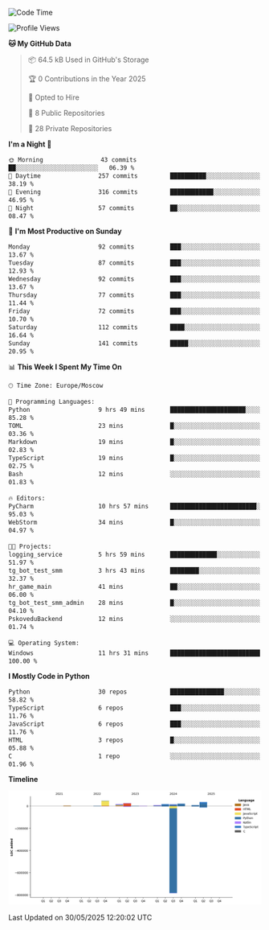 <!--START_SECTION:waka-->
![Code Time](http://img.shields.io/badge/Code%20Time-681%20hrs-blue)

![Profile Views](http://img.shields.io/badge/Profile%20Views-0-blue)

**🐱 My GitHub Data** 

> 📦 64.5 kB Used in GitHub's Storage 
 > 
> 🏆 0 Contributions in the Year 2025
 > 
> 💼 Opted to Hire
 > 
> 📜 8 Public Repositories 
 > 
> 🔑 28 Private Repositories 
 > 
**I'm a Night 🦉** 

```text
🌞 Morning                43 commits          ██░░░░░░░░░░░░░░░░░░░░░░░   06.39 % 
🌆 Daytime                257 commits         ██████████░░░░░░░░░░░░░░░   38.19 % 
🌃 Evening                316 commits         ████████████░░░░░░░░░░░░░   46.95 % 
🌙 Night                  57 commits          ██░░░░░░░░░░░░░░░░░░░░░░░   08.47 % 
```
📅 **I'm Most Productive on Sunday** 

```text
Monday                   92 commits          ███░░░░░░░░░░░░░░░░░░░░░░   13.67 % 
Tuesday                  87 commits          ███░░░░░░░░░░░░░░░░░░░░░░   12.93 % 
Wednesday                92 commits          ███░░░░░░░░░░░░░░░░░░░░░░   13.67 % 
Thursday                 77 commits          ███░░░░░░░░░░░░░░░░░░░░░░   11.44 % 
Friday                   72 commits          ███░░░░░░░░░░░░░░░░░░░░░░   10.70 % 
Saturday                 112 commits         ████░░░░░░░░░░░░░░░░░░░░░   16.64 % 
Sunday                   141 commits         █████░░░░░░░░░░░░░░░░░░░░   20.95 % 
```


📊 **This Week I Spent My Time On** 

```text
🕑︎ Time Zone: Europe/Moscow

💬 Programming Languages: 
Python                   9 hrs 49 mins       █████████████████████░░░░   85.28 % 
TOML                     23 mins             █░░░░░░░░░░░░░░░░░░░░░░░░   03.36 % 
Markdown                 19 mins             █░░░░░░░░░░░░░░░░░░░░░░░░   02.83 % 
TypeScript               19 mins             █░░░░░░░░░░░░░░░░░░░░░░░░   02.75 % 
Bash                     12 mins             ░░░░░░░░░░░░░░░░░░░░░░░░░   01.83 % 

🔥 Editors: 
PyCharm                  10 hrs 57 mins      ████████████████████████░   95.03 % 
WebStorm                 34 mins             █░░░░░░░░░░░░░░░░░░░░░░░░   04.97 % 

🐱‍💻 Projects: 
logging_service          5 hrs 59 mins       █████████████░░░░░░░░░░░░   51.97 % 
tg_bot_test_smm          3 hrs 43 mins       ████████░░░░░░░░░░░░░░░░░   32.37 % 
hr_game_main             41 mins             ██░░░░░░░░░░░░░░░░░░░░░░░   06.00 % 
tg_bot_test_smm_admin    28 mins             █░░░░░░░░░░░░░░░░░░░░░░░░   04.10 % 
PskoveduBackend          12 mins             ░░░░░░░░░░░░░░░░░░░░░░░░░   01.74 % 

💻 Operating System: 
Windows                  11 hrs 31 mins      █████████████████████████   100.00 % 
```

**I Mostly Code in Python** 

```text
Python                   30 repos            ███████████████░░░░░░░░░░   58.82 % 
TypeScript               6 repos             ███░░░░░░░░░░░░░░░░░░░░░░   11.76 % 
JavaScript               6 repos             ███░░░░░░░░░░░░░░░░░░░░░░   11.76 % 
HTML                     3 repos             █░░░░░░░░░░░░░░░░░░░░░░░░   05.88 % 
C                        1 repo              ░░░░░░░░░░░░░░░░░░░░░░░░░   01.96 % 
```



**Timeline**

![Lines of Code chart](https://raw.githubusercontent.com/adlemx/adlemx/main/assets/bar_graph.png)


 Last Updated on 30/05/2025 12:20:02 UTC
<!--END_SECTION:waka-->
